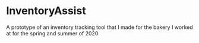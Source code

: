 # InventoryAssist
A prototype of an inventory tracking tool that I made for the bakery I worked at for the spring and summer of 2020
